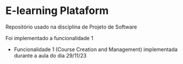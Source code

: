 # E-learning Plataform
Repositório usado na disciplina de Projeto de Software 

Foi implementado a funcionalidade 1
- Funcionalidade 1 (Course Creation and Management) implementada durante a aula do dia 29/11/23
